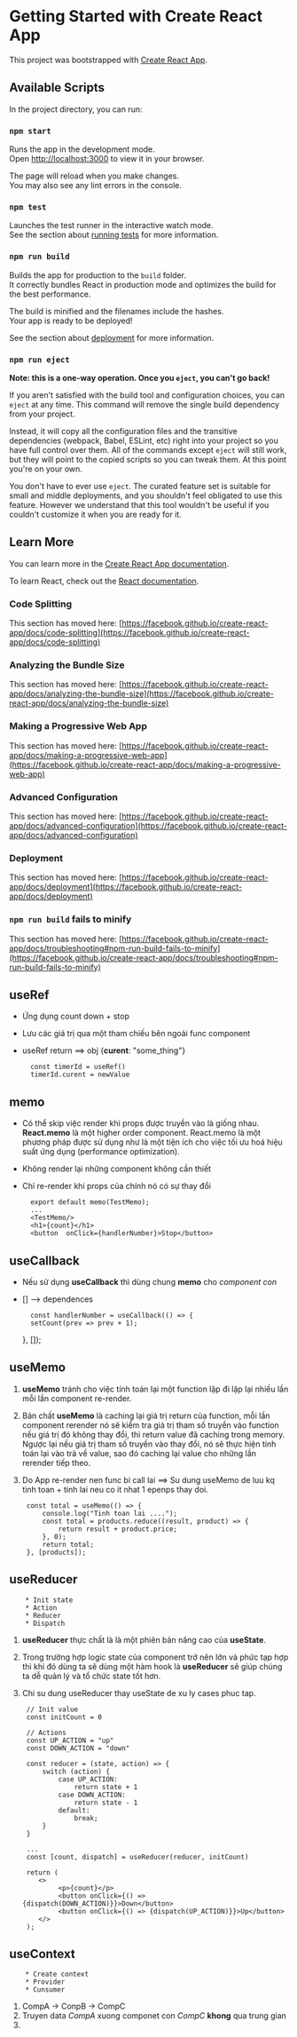 # Getting Started with Create React App

This project was bootstrapped with [Create React App](https://github.com/facebook/create-react-app).

## Available Scripts

In the project directory, you can run:

### `npm start`

Runs the app in the development mode.\
Open [http://localhost:3000](http://localhost:3000) to view it in your browser.

The page will reload when you make changes.\
You may also see any lint errors in the console.

### `npm test`

Launches the test runner in the interactive watch mode.\
See the section about [running tests](https://facebook.github.io/create-react-app/docs/running-tests) for more information.

### `npm run build`

Builds the app for production to the `build` folder.\
It correctly bundles React in production mode and optimizes the build for the best performance.

The build is minified and the filenames include the hashes.\
Your app is ready to be deployed!

See the section about [deployment](https://facebook.github.io/create-react-app/docs/deployment) for more information.

### `npm run eject`


**Note: this is a one-way operation. Once you `eject`, you can't go back!**

If you aren't satisfied with the build tool and configuration choices, you can `eject` at any time. This command will remove the single build dependency from your project.

Instead, it will copy all the configuration files and the transitive dependencies (webpack, Babel, ESLint, etc) right into your project so you have full control over them. All of the commands except `eject` will still work, but they will point to the copied scripts so you can tweak them. At this point you're on your own.

You don't have to ever use `eject`. The curated feature set is suitable for small and middle deployments, and you shouldn't feel obligated to use this feature. However we understand that this tool wouldn't be useful if you couldn't customize it when you are ready for it.

## Learn More

You can learn more in the [Create React App documentation](https://facebook.github.io/create-react-app/docs/getting-started).

To learn React, check out the [React documentation](https://reactjs.org/).

### Code Splitting

This section has moved here: [https://facebook.github.io/create-react-app/docs/code-splitting](https://facebook.github.io/create-react-app/docs/code-splitting)

### Analyzing the Bundle Size

This section has moved here: [https://facebook.github.io/create-react-app/docs/analyzing-the-bundle-size](https://facebook.github.io/create-react-app/docs/analyzing-the-bundle-size)

### Making a Progressive Web App

This section has moved here: [https://facebook.github.io/create-react-app/docs/making-a-progressive-web-app](https://facebook.github.io/create-react-app/docs/making-a-progressive-web-app)

### Advanced Configuration

This section has moved here: [https://facebook.github.io/create-react-app/docs/advanced-configuration](https://facebook.github.io/create-react-app/docs/advanced-configuration)

### Deployment

This section has moved here: [https://facebook.github.io/create-react-app/docs/deployment](https://facebook.github.io/create-react-app/docs/deployment)

### `npm run build` fails to minify

This section has moved here: [https://facebook.github.io/create-react-app/docs/troubleshooting#npm-run-build-fails-to-minify](https://facebook.github.io/create-react-app/docs/troubleshooting#npm-run-build-fails-to-minify)


## useRef

- Ứng dụng count down + stop
- Lưu các giá trị qua một tham chiếu bên ngoài func component
- useRef return ==> obj {**curent**: "some_thing"}
    
        const timerId = useRef()
        timerId.curent = newValue

## memo
- Có thể skip việc render khi props được truyền vào là giống nhau. **React.memo** là một higher order component. React.memo là một phương pháp được sử dụng như là một tiện ích cho việc tối ưu hoá hiệu suất ứng dụng (performance optimization).

- Không render lại những component không cần thiết
- Chỉ re-render khi props của chính nó có sự thay đổi

        export default memo(TestMemo);
        ...
        <TestMemo/>
        <h1>{count}</h1>
        <button  onClick={handlerNumber}>Stop</button>

## useCallback

- Nếu sử dụng **useCallback** thì dùng chung **memo** cho *component con*
- [] --> dependences

        const handlerNumber = useCallback(() => {
		setCount(prev => prev + 1);
	}, []);

## useMemo

1. **useMemo** tránh cho việc tính toán lại một function lặp đi lặp lại nhiều lần mỗi lần component re-render. 
2. Bản chất **useMemo** là caching lại giá trị return của function, mỗi lần component rerender nó sẽ kiểm tra giá trị tham số truyền vào function nếu giá trị đó không thay đổi, thì return value đã caching trong memory. Ngược lại nếu giá trị tham số truyền vào thay đổi, nó sẽ thực hiện tính toán lại vào trả về value, sao đó caching lại value cho những lần rerender tiếp theo.
3. Do App re-render nen func bi call lai  ==> Su dung useMemo de luu kq tinh toan + tinh lai neu co it nhat 1 epenps thay doi.

        const total = useMemo(() => {
            console.log("Tinh toan lai ....");
            const total = products.reduce((result, product) => {
                return result + product.price;
            }, 0);
            return total;
        }, [products]);

## useReducer

        * Init state
        * Action
        * Reducer
        * Dispatch

1. **useReducer** thực chất là là một phiên bản nâng cao của **useState**.
2. Trong trường hợp logic state của component trở nên lớn và phức tạp hợp thì khi đó dùng ta sẽ dùng một hàm hook là **useReducer** sẽ giúp chúng ta dễ quản lý và tổ chức state tốt hơn.
3. Chi su dung useReducer thay useState de xu ly cases phuc tap.

        // Init value
        const initCount = 0

        // Actions
        const UP_ACTION = "up"
        const DOWN_ACTION = "down"

        const reducer = (state, action) => {
            switch (action) {
                case UP_ACTION:
                    return state + 1	
                case DOWN_ACTION:
                    return state - 1
                default:
                    break;
            }
        }

        ...
        const [count, dispatch] = useReducer(reducer, initCount)

        return (
           <>
                <p>{count}</p>
                <button onClick={() => {dispatch(DOWN_ACTION)}}>Down</button>
                <button onClick={() => {dispatch(UP_ACTION)}}>Up</button>
           </>
        );


## useContext

        * Create context
        * Provider
        * Cunsumer
        
1. CompA  -> ConpB  -> CompC
2. Truyen data *CompA* xuong componet con *CompC* **khong** qua trung gian
3. 